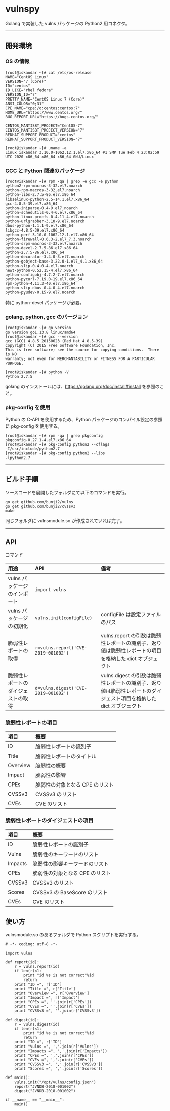# vulnspy

Golang で実装した vulns パッケージの Python2 用コネクタ。

----

## 開発環境

### OS の情報

```
[root@iskandar ~]# cat /etc/os-release
NAME="CentOS Linux"
VERSION="7 (Core)"
ID="centos"
ID_LIKE="rhel fedora"
VERSION_ID="7"
PRETTY_NAME="CentOS Linux 7 (Core)"
ANSI_COLOR="0;31"
CPE_NAME="cpe:/o:centos:centos:7"
HOME_URL="https://www.centos.org/"
BUG_REPORT_URL="https://bugs.centos.org/"

CENTOS_MANTISBT_PROJECT="CentOS-7"
CENTOS_MANTISBT_PROJECT_VERSION="7"
REDHAT_SUPPORT_PRODUCT="centos"
REDHAT_SUPPORT_PRODUCT_VERSION="7"

[root@iskandar ~]# uname -a
Linux iskandar 3.10.0-1062.12.1.el7.x86_64 #1 SMP Tue Feb 4 23:02:59 UTC 2020 x86_64 x86_64 x86_64 GNU/Linux
```

### GCC と Python 関連のパッケージ

```
[root@iskandar ~]# rpm -qa | grep -e gcc -e python
python2-rpm-macros-3-32.el7.noarch
python-rpm-macros-3-32.el7.noarch
python-libs-2.7.5-86.el7.x86_64
libselinux-python-2.5-14.1.el7.x86_64
gcc-4.8.5-39.el7.x86_64
python-iniparse-0.4-9.el7.noarch
python-schedutils-0.4-6.el7.x86_64
python-linux-procfs-0.4.11-4.el7.noarch
python-urlgrabber-3.10-9.el7.noarch
dbus-python-1.1.1-9.el7.x86_64
libgcc-4.8.5-39.el7.x86_64
python-perf-3.10.0-1062.12.1.el7.x86_64
python-firewall-0.6.3-2.el7_7.3.noarch
python-srpm-macros-3-32.el7.noarch
python-devel-2.7.5-86.el7.x86_64
python-2.7.5-86.el7.x86_64
python-decorator-3.4.0-3.el7.noarch
python-gobject-base-3.22.0-1.el7_4.1.x86_64
python-slip-0.4.0-4.el7.noarch
newt-python-0.52.15-4.el7.x86_64
python-configobj-4.7.2-7.el7.noarch
python-pycurl-7.19.0-19.el7.x86_64
rpm-python-4.11.3-40.el7.x86_64
python-slip-dbus-0.4.0-4.el7.noarch
python-pyudev-0.15-9.el7.noarch
```

特に python-devel パッケージが必要。

### golang, python, gcc のバージョン

```
[root@iskandar ~]# go version
go version go1.13.8 linux/amd64
[root@iskandar ~]# gcc --version
gcc (GCC) 4.8.5 20150623 (Red Hat 4.8.5-39)
Copyright (C) 2015 Free Software Foundation, Inc.
This is free software; see the source for copying conditions.  There is NO
warranty; not even for MERCHANTABILITY or FITNESS FOR A PARTICULAR PURPOSE.

[root@iskandar ~]# python -V
Python 2.7.5
```

golang のインストールには、https://golang.org/doc/install#install を参照のこと。

### pkg-config を使用

Python の C-API を使用するため、Python パッケージのコンパイル設定の参照に pkg-config を使用する。

```
[root@iskandar ~]# rpm -qa | grep pkgconfig
pkgconfig-0.27.1-4.el7.x86_64
[root@iskandar ~]# pkg-config python2 --cflags
-I/usr/include/python2.7
[root@iskandar ~]# pkg-config python2 --libs
-lpython2.7
```

----

## ビルド手順

ソースコードを展開したフォルダにて以下のコマンドを実行。

```
go get github.com/bunji2/vulns
go get github.com/bunji2/cvssv3
make
```

同じフォルダに vulnsmodule.so が作成されていれば完了。

----

## API

コマンド

|用途|API|備考|
|:--|:--|:--|
|vulns パッケージのインポート|```import vulns```||
|vulns パッケージの初期化|```vulns.init(configFile)```|configFile は設定ファイルのパス|
|脆弱性レポートの取得|```r=vulns.report('CVE-2019-001002')```|vulns.report の引数は脆弱性レポートの識別子、返り値は脆弱性レポートの項目を格納した dict オブジェクト|
|脆弱性レポートのダイジェストの取得|```d=vulns.digest('CVE-2019-001002')```|vulns.digest の引数は脆弱性レポートの識別子、返り値は脆弱性レポートのダイジェスト項目を格納した dict オブジェクト|

### 脆弱性レポートの項目

|項目|概要|
|:--|:--|
|ID|脆弱性レポートの識別子|
|Title|脆弱性レポートのタイトル|
|Overview|脆弱性の概要|
|Impact|脆弱性の影響|
|CPEs|脆弱性の対象となる CPE のリスト|
|CVSSv3|CVSSv3 のリスト|
|CVEs|CVE のリスト|

### 脆弱性レポートのダイジェストの項目

|項目|概要|
|:--|:--|
|ID|脆弱性レポートの識別子|
|Vulns|脆弱性のキーワードのリスト|
|Impacts|脆弱性の影響キーワードのリスト|
|CPEs|脆弱性の対象となる CPE のリスト|
|CVSSv3|CVSSv3 のリスト|
|Scores|CVSSv3 の BaseScore のリスト|
|CVEs|CVE のリスト|

## 使い方

vulnsmodule.so のあるフォルダで Python スクリプトを実行する。

```
# -*- coding: utf-8 -*-

import vulns

def report(id):
    r = vulns.report(id)
    if len(r)<1:
        print "id %s is not correct"%id
        return
    print "ID =", r['ID']
    print "Title =", r['Title']
    print "Overview =", r['Overview']
    print "Impact =", r['Impact']
    print "CPEs =", ''.join(r['CPEs'])
    print "CVEs =", ''.join(r['CVEs'])
    print "CVSSv3 =", ''.join(r['CVSSv3'])

def digest(id):
    r = vulns.digest(id)
    if len(r)<1:
        print "id %s is not correct"%id
        return
    print "ID =", r['ID']
    print "Vulns =", ','.join(r['Vulns'])
    print "Impacts =", ','.join(r['Impacts'])
    print "CPEs =", ','.join(r['CPEs'])
    print "CVEs =", ','.join(r['CVEs'])
    print "CVSSv3 =", ','.join(r['CVSSv3'])
    print "Scores =", ','.join(r['Scores'])

def main():
    vulns.init("/opt/vulns/config.json")
    report("JVNDB-2018-001002")
    digest("JVNDB-2018-001002")

if __name__ == "__main__":
    main()
```
